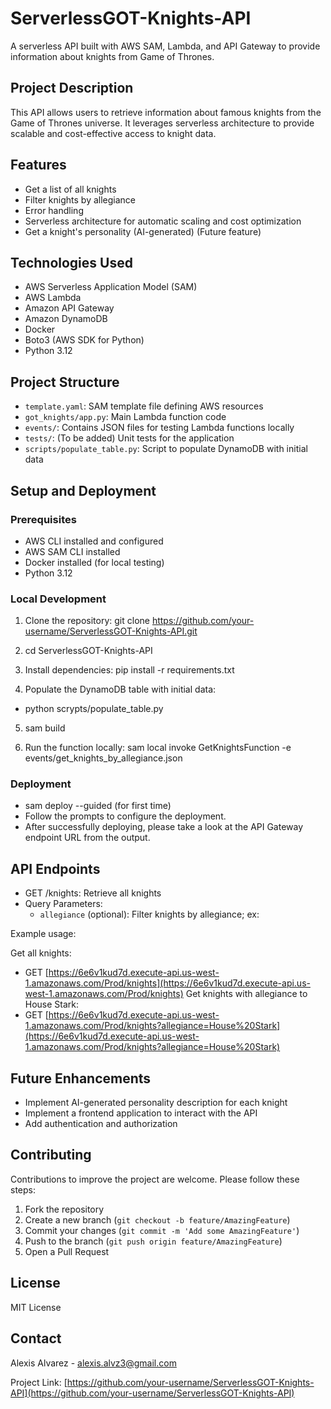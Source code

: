 # ServerlessGOT-Knights-API

A serverless API built with AWS SAM, Lambda, and API Gateway to provide information about knights from Game of Thrones.

## Project Description

This API allows users to retrieve information about famous knights from the Game of Thrones universe. It leverages serverless architecture to provide scalable and cost-effective access to knight data.

## Features

- Get a list of all knights
- Filter knights by allegiance
- Error handling
- Serverless architecture for automatic scaling and cost optimization
- Get a knight's personality (AI-generated) (Future feature)

## Technologies Used

- AWS Serverless Application Model (SAM)
- AWS Lambda
- Amazon API Gateway
- Amazon DynamoDB
- Docker
- Boto3 (AWS SDK for Python)
- Python 3.12

## Project Structure

- `template.yaml`: SAM template file defining AWS resources
- `got_knights/app.py`: Main Lambda function code
- `events/`: Contains JSON files for testing Lambda functions locally
- `tests/`: (To be added) Unit tests for the application
- `scripts/populate_table.py`: Script to populate DynamoDB with initial data

## Setup and Deployment

### Prerequisites

- AWS CLI installed and configured
- AWS SAM CLI installed
- Docker installed (for local testing)
- Python 3.12

### Local Development

1. Clone the repository: git clone https://github.com/your-username/ServerlessGOT-Knights-API.git

2. cd ServerlessGOT-Knights-API 

3. Install dependencies: pip install -r requirements.txt

4. Populate the DynamoDB table with initial data: 
  - python scrypts/populate_table.py 

5. sam build 

6. Run the function locally: sam local invoke GetKnightsFunction -e events/get_knights_by_allegiance.json


### Deployment

- sam deploy --guided (for first time)
- Follow the prompts to configure the deployment.
- After successfully deploying, please take a look at the API Gateway endpoint URL from the output.

## API Endpoints

- GET /knights: Retrieve all knights
- Query Parameters:
  - `allegiance` (optional): Filter knights by allegiance; ex:   

Example usage:

Get all knights:
  - GET [https://6e6v1kud7d.execute-api.us-west-1.amazonaws.com/Prod/knights](https://6e6v1kud7d.execute-api.us-west-1.amazonaws.com/Prod/knights)
Get knights with allegiance to House Stark:
  - GET [https://6e6v1kud7d.execute-api.us-west-1.amazonaws.com/Prod/knights?allegiance=House%20Stark](https://6e6v1kud7d.execute-api.us-west-1.amazonaws.com/Prod/knights?allegiance=House%20Stark)
## Future Enhancements

  - Implement AI-generated personality description for each knight
  - Implement a frontend application to interact with the API
  - Add authentication and authorization

## Contributing

Contributions to improve the project are welcome. Please follow these steps:

1. Fork the repository
2. Create a new branch (`git checkout -b feature/AmazingFeature`)
3. Commit your changes (`git commit -m 'Add some AmazingFeature'`)
4. Push to the branch (`git push origin feature/AmazingFeature`)
5. Open a Pull Request

## License

MIT License

## Contact

Alexis Alvarez - [alexis.alvz3@gmail.com](mailto:alexis.alvz3@gmail.com)

Project Link: [https://github.com/your-username/ServerlessGOT-Knights-API](https://github.com/your-username/ServerlessGOT-Knights-API)
